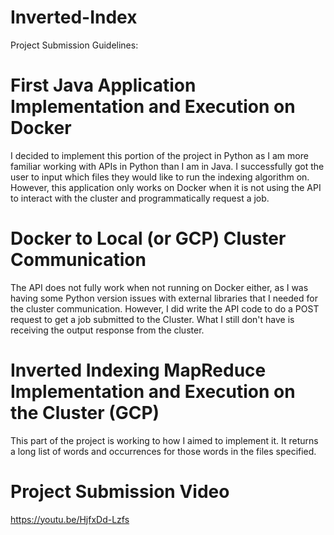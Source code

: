 # Inverted-Index

Project Submission Guidelines:

# First Java Application Implementation and Execution on Docker

I decided to implement this portion of the project in Python as I am more familiar working with APIs in Python than I am in Java. I successfully got the user to input which files they would like to run the indexing algorithm on. However, this application only works on Docker when it is not using the API to interact with the cluster and programmatically request a job. 

# Docker to Local (or GCP) Cluster Communication

The API does not fully work when not running on Docker either, as I was having some Python version issues with external libraries that I needed for the cluster communication. However, I did write the API code to do a POST request to get a job submitted to the Cluster. What I still don't have is receiving the output response from the cluster.

# Inverted Indexing MapReduce Implementation and Execution on the Cluster (GCP)

This part of the project is working to how I aimed to implement it. It returns a long list of words and occurrences for those words in the files specified.

# Project Submission Video

https://youtu.be/HjfxDd-Lzfs
